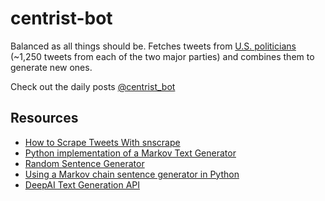 # centrist-bot

Balanced as all things should be. Fetches tweets from [U.S. politicians](https://github.com/sidward35/centrist-bot/blob/main/run_bot.py#L3) (~1,250 tweets from each of the two major parties) and combines them to generate new ones.

Check out the daily posts [@centrist_bot](https://twitter.com/centrist_bot)

## Resources
- [How to Scrape Tweets With snscrape](https://betterprogramming.pub/how-to-scrape-tweets-with-snscrape-90124ed006af)
- [Python implementation of a Markov Text Generator](https://github.com/codebox/markov-text)
- [Random Sentence Generator](https://github.com/ddycai/random-sentence-generator)
- [Using a Markov chain sentence generator in Python](https://towardsdatascience.com/using-a-markov-chain-sentence-generator-in-python-to-generate-real-fake-news-e9c904e967e)
- [DeepAI Text Generation API](https://deepai.org/machine-learning-model/text-generator)
